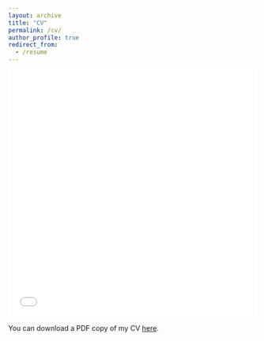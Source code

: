 ```yaml
---
layout: archive
title: "CV"
permalink: /cv/
author_profile: true
redirect_from:
  - /resume
---
```


<iframe src="/files/pdf/ArunCV.pdf" width="100%" height="500" frameborder="no" border="0" marginwidth="0" marginheight="0"></iframe>

You can download a PDF copy of my CV [here](/files/pdf/ArunCV.pdf).
